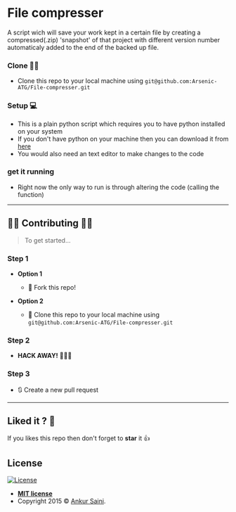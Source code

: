 # File compresser
A script wich will save your work kept in a certain file by creating a compressed(.zip) 'snapshot' of that project with different version number automaticaly added to the end of the backed up file.

### Clone 👯‍♂️

- Clone this repo to your local machine using `git@github.com:Arsenic-ATG/File-compresser.git`

### Setup 💻

- This is a plain python script which requires you to have python installed on your system
- If you don't have python on your machine then you can download it from [here](https://www.python.org/downloads/)
- You would also need an text editor to make changes to the code

### get it running

- Right now the only way to run is through altering the code (calling the function)

---

## 👩‍💻 Contributing 👨‍💻

> To get started...

### Step 1

- **Option 1**
    - 🍴 Fork this repo!

- **Option 2**
    - 👯 Clone this repo to your local machine using `git@github.com:Arsenic-ATG/File-compresser.git`

### Step 2

- **HACK AWAY!** 🔨🔨🔨

### Step 3

- 🔃 Create a new pull request

---

## Liked it ? 🤩
If you likes this repo then don't forget to **star** it 👍

## License

[![License](http://img.shields.io/:license-mit-blue.svg?style=flat-square)](http://badges.mit-license.org)

- **[MIT license](http://opensource.org/licenses/mit-license.php)**
- Copyright 2015 © <a href="https://github.com/Arsenic-ATG" target="_blank">Ankur Saini</a>.

